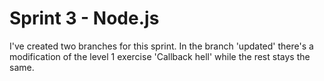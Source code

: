 # Sprint 3 - Node.js

I've created two branches for this sprint. In the branch 'updated' there's a modification of the level 1 exercise 'Callback hell' while the rest stays the same.